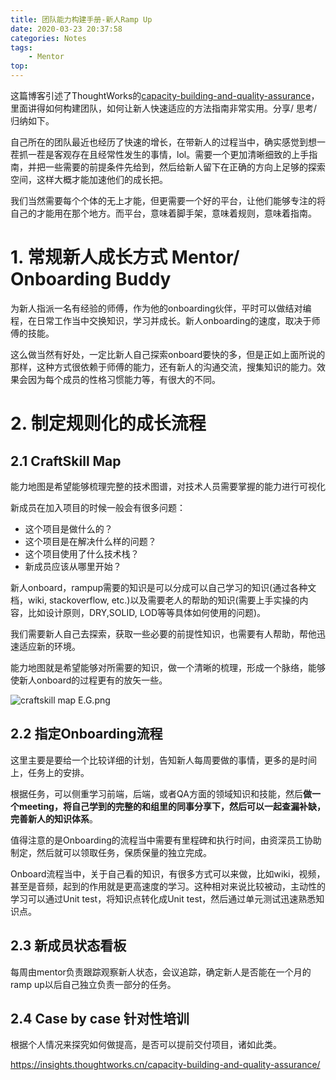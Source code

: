 ```yaml
---
title: 团队能力构建手册-新人Ramp Up
date: 2020-03-23 20:37:58
categories: Notes
tags:
    - Mentor
top:
---
```


这篇博客引述了ThoughtWorks的[capacity-building-and-quality-assurance](https://insights.thoughtworks.cn/capacity-building-and-quality-assurance/)，里面讲得如何构建团队，如何让新人快速适应的方法指南非常实用。分享/ 思考/ 归纳如下。

自己所在的团队最近也经历了快速的增长，在带新人的过程当中，确实感觉到想一茬抓一茬是客观存在且经常性发生的事情，lol。需要一个更加清晰细致的上手指南，并把一些需要的前提条件先给到，然后给新人留下在正确的方向上足够的探索空间，这样大概才能加速他们的成长把。

我们当然需要每个个体的无上才能，但更需要一个好的平台，让他们能够专注的将自己的才能用在那个地方。而平台，意味着脚手架，意味着规则，意味着指南。

# 1. 常规新人成长方式 Mentor/ Onboarding Buddy

为新人指派一名有经验的师傅，作为他的onboarding伙伴，平时可以做结对编程，在日常工作当中交换知识，学习并成长。新人onboarding的速度，取决于师傅的技能。

这么做当然有好处，一定比新人自己探索onboard要快的多，但是正如上面所说的那样，这种方式很依赖于师傅的能力，还有新人的沟通交流，搜集知识的能力。效果会因为每个成员的性格习惯能力等，有很大的不同。


# 2. 制定规则化的成长流程

## 2.1 CraftSkill Map 

能力地图是希望能够梳理完整的技术图谱，对技术人员需要掌握的能力进行可视化

新成员在加入项目的时候一般会有很多问题：

+ 这个项目是做什么的？ 
+ 这个项目是在解决什么样的问题？
+ 这个项目使用了什么技术栈？
+ 新成员应该从哪里开始？

新人onboard，rampup需要的知识是可以分成可以自己学习的知识(通过各种文档，wiki, stackoverflow, etc.)以及需要老人的帮助的知识(需要上手实操的内容，比如设计原则，DRY,SOLID, LOD等等具体如何使用的问题)。

我们需要新人自己去探索，获取一些必要的前提性知识，也需要有人帮助，帮他迅速适应新的环境。

能力地图就是希望能够对所需要的知识，做一个清晰的梳理，形成一个脉络，能够使新人onboard的过程更有的放矢一些。

![craftskill map E.G.png](https://i.loli.net/2020/03/24/JayeLmisObEpdTS.png)


## 2.2 指定Onboarding流程 

这里主要是要给一个比较详细的计划，告知新人每周要做的事情，更多的是时间上，任务上的安排。

根据任务，可以侧重学习前端，后端，或者QA方面的领域知识和技能，然后**做一个meeting，将自己学到的完整的和组里的同事分享下，然后可以一起查漏补缺，完善新人的知识体系**。

值得注意的是Onboarding的流程当中需要有里程碑和执行时间，由资深员工协助制定，然后就可以领取任务，保质保量的独立完成。

Onboard流程当中，关于自己看的知识，有很多方式可以来做，比如wiki，视频，甚至是音频，起到的作用就是更高速度的学习。这种相对来说比较被动，主动性的学习可以通过Unit test，将知识点转化成Unit test，然后通过单元测试迅速熟悉知识点。

## 2.3 新成员状态看板 

每周由mentor负责跟踪观察新人状态，会议追踪，确定新人是否能在一个月的ramp up以后自己独立负责一部分的任务。

## 2.4 Case by case 针对性培训

根据个人情况来探究如何做提高，是否可以提前交付项目，诸如此类。



https://insights.thoughtworks.cn/capacity-building-and-quality-assurance/
